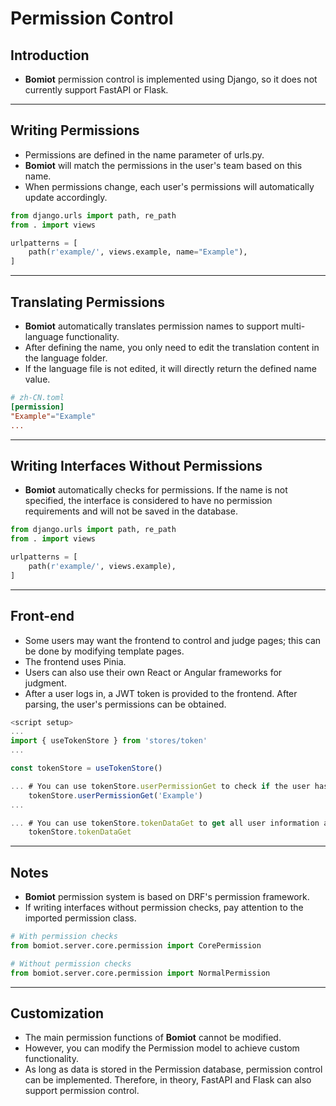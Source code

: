 # Permission Control

## Introduction

- **Bomiot** permission control is implemented using Django, so it does not currently support FastAPI or Flask.

---

## Writing Permissions

- Permissions are defined in the name parameter of urls.py.
- **Bomiot** will match the permissions in the user's team based on this name.
- When permissions change, each user's permissions will automatically update accordingly.

```python
from django.urls import path, re_path
from . import views

urlpatterns = [
    path(r'example/', views.example, name="Example"),
]
```

---

## Translating Permissions

- **Bomiot** automatically translates permission names to support multi-language functionality.
- After defining the name, you only need to edit the translation content in the language folder.
- If the language file is not edited, it will directly return the defined name value.

```toml
# zh-CN.toml
[permission]
"Example"="Example"
...
```

---

## Writing Interfaces Without Permissions

- **Bomiot** automatically checks for permissions. If the name is not specified, the interface is considered to have no permission requirements and will not be saved in the database.

```python
from django.urls import path, re_path
from . import views

urlpatterns = [
    path(r'example/', views.example),
]
```

---

## Front-end

- Some users may want the frontend to control and judge pages; this can be done by modifying template pages.
- The frontend uses Pinia.
- Users can also use their own React or Angular frameworks for judgment.
- After a user logs in, a JWT token is provided to the frontend. After parsing, the user's permissions can be obtained.

```js
<script setup>
...
import { useTokenStore } from 'stores/token'
...

const tokenStore = useTokenStore()

... # You can use tokenStore.userPermissionGet to check if the user has permission, which returns a boolean value
    tokenStore.userPermissionGet('Example')
...

... # You can use tokenStore.tokenDataGet to get all user information and make judgments manually
    tokenStore.tokenDataGet
```

---

## Notes

- **Bomiot** permission system is based on DRF's permission framework.
- If writing interfaces without permission checks, pay attention to the imported permission class.

```python
# With permission checks
from bomiot.server.core.permission import CorePermission

# Without permission checks
from bomiot.server.core.permission import NormalPermission

```

---

## Customization

- The main permission functions of **Bomiot** cannot be modified.
- However, you can modify the Permission model to achieve custom functionality.
- As long as data is stored in the Permission database, permission control can be implemented. Therefore, in theory, FastAPI and Flask can also support permission control.
